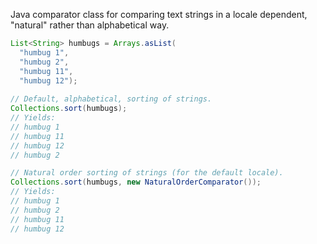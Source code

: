 Java comparator class for comparing text strings in a locale dependent, "natural" rather than alphabetical way.

```java
List<String> humbugs = Arrays.asList(
  "humbug 1",
  "humbug 2",
  "humbug 11",
  "humbug 12");
  
// Default, alphabetical, sorting of strings.
Collections.sort(humbugs);
// Yields:
// humbug 1
// humbug 11
// humbug 12
// humbug 2

// Natural order sorting of strings (for the default locale).
Collections.sort(humbugs, new NaturalOrderComparator());
// Yields:
// humbug 1
// humbug 2
// humbug 11
// humbug 12
```
